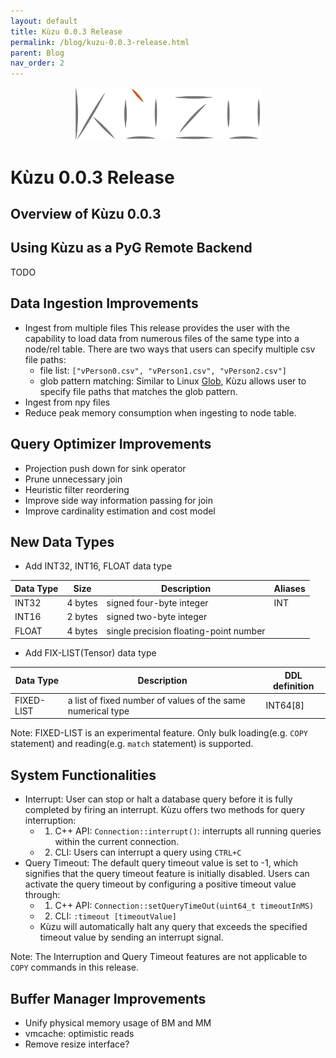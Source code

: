 ```yaml
---
layout: default
title: Kùzu 0.0.3 Release
permalink: /blog/kuzu-0.0.3-release.html
parent: Blog
nav_order: 2
---
```


<p align="center">
  <a href="https://github.com/kuzudb/kuzu"><img src="/img/kuzu-logo.png" width="300"></a>
</p>

<p align="center">
  <a href="https://github.com/kuzudb/kuzu" class="btn fs-5 mb-4 mb-md-0"><i class="fa-brands fa-github"></i></a>
  <a href="https://join.slack.com/t/kuzudb/shared_invite/zt-1qgxnn8ed-9LL7rfKozijOtvw5HyWDlQ" class="btn fs-5 mb-4 mb-md-0"><i class="fa-brands fa-slack"></i></a>
  <a href="https://twitter.com/kuzudb" class="btn fs-5 mb-4 mb-md-0"><i class="fa-brands fa-twitter"></i></a>
</p>

# Kùzu 0.0.3 Release

## Overview of Kùzu 0.0.3

## Using Kùzu as a PyG Remote Backend
TODO

## Data Ingestion Improvements
- Ingest from multiple files
  This release provides the user with the capability to load data from numerous files of the same type into a node/rel table. There are two ways that users can specify multiple csv file paths:
  - file list: `["vPerson0.csv", "vPerson1.csv", "vPerson2.csv"]`
  - glob pattern matching: Similar to Linux [Glob](https://man7.org/linux/man-pages/man7/glob.7.html), Kùzu allows user to specify file paths that matches the glob pattern.
- Ingest from npy files
- Reduce peak memory consumption when ingesting to node table.

## Query Optimizer Improvements
- Projection push down for sink operator 
- Prune unnecessary join
- Heuristic filter reordering
- Improve side way information passing for join
- Improve cardinality estimation and cost model

## New Data Types
- Add INT32, INT16, FLOAT data type

| Data Type | Size | Description | Aliases |
| --- | --- | --- | --- | 
| INT32| 4 bytes | signed four-byte integer | INT |
| INT16| 2 bytes | signed two-byte integer | |
| FLOAT | 4 bytes | single precision floating-point number | |

- Add FIX-LIST(Tensor) data type 

| Data Type | Description | DDL definition |
| --- | --- | --- | 
| FIXED-LIST | a list of fixed number of values of the same numerical type | INT64[8] |

Note: FIXED-LIST is an experimental feature. Only bulk loading(e.g. `COPY` statement) and reading(e.g. `match` statement) is supported.

## System Functionalities
- Interrupt: User can stop or halt a database query before it is fully completed by firing an interrupt. Kùzu offers two methods for query interruption:
  - 1. C++ API: `Connection::interrupt()`: interrupts all running queries within the current connection.
  - 2. CLI: Users can interrupt a query using `CTRL+C`
- Query Timeout: The default query timeout value is set to -1, which signifies that the query timeout feature is initially disabled. Users can activate the query timeout by configuring a positive timeout value through:
  - 1. C++ API: `Connection::setQueryTimeOut(uint64_t timeoutInMS)`
  - 2. CLI: `:timeout [timeoutValue]`
  - Kùzu will automatically halt any query that exceeds the specified timeout value by sending an interrupt signal. 

Note: The Interruption and Query Timeout features are not applicable to `COPY` commands in this release.

## Buffer Manager Improvements

- Unify physical memory usage of BM and MM
- vmcache: optimistic reads
- Remove resize interface?
